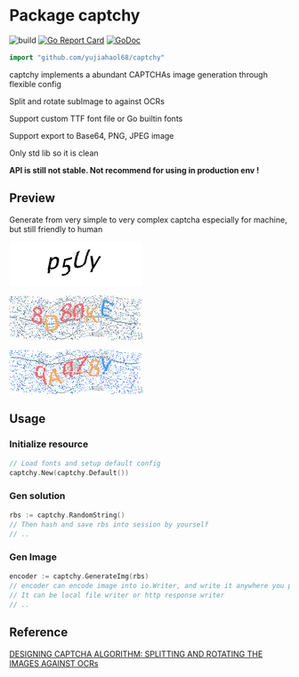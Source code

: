 # Package captchy

![build](https://img.shields.io/travis/yujiahaol68/captchy/master.svg)
[![Go Report Card](https://goreportcard.com/badge/github.com/yujiahaol68/captchy)](https://goreportcard.com/report/github.com/yujiahaol68/captchy)
[![GoDoc](https://godoc.org/github.com/yujiahaol68/captchy?status.svg)](https://godoc.org/github.com/yujiahaol68/captchy)

```go
import "github.com/yujiahaol68/captchy"
```

captchy implements a abundant CAPTCHAs image generation through flexible config

Split and rotate subImage to against OCRs

Support custom TTF font file or Go builtin fonts

Support export to Base64, PNG, JPEG image

Only std lib so it is clean

**API is still not stable. Not recommend for using in production env !**

## Preview

Generate from very simple to very complex captcha especially for machine, but still friendly to human

![simple-captcha-png](https://github.com/yujiahaol68/captchy/blob/master/example/simple-out.png?raw=true)

![complex-captcha-jpg](https://github.com/yujiahaol68/captchy/blob/master/example/j-out.jpeg?raw=true)

![complex-captcha-png](https://github.com/yujiahaol68/captchy/blob/master/example/p-out.png?raw=true)

## Usage

### Initialize resource

```go
// Load fonts and setup default config
captchy.New(captchy.Default())
```

### Gen solution

```go
rbs := captchy.RandomString()
// Then hash and save rbs into session by yourself
// ..
```

### Gen Image

```go
encoder := captchy.GenerateImg(rbs)
// encoder can encode image into io.Writer, and write it anywhere you prefer.
// It can be local file writer or http response writer
// ..
```

## Reference

[DESIGNING CAPTCHA ALGORITHM: SPLITTING AND ROTATING THE IMAGES AGAINST OCRs](http://cmp.felk.cvut.cz/~cernyad2/TextCaptchaPdf/DESIGNING%20CAPTCHA%20ALGORITHM%20SPLITTING%20AND%20ROTATING.pdf)
